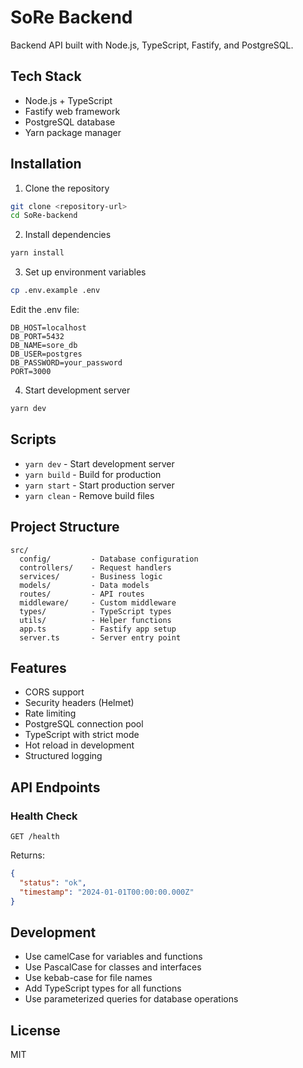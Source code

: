 # SoRe Backend

Backend API built with Node.js, TypeScript, Fastify, and PostgreSQL.

## Tech Stack

- Node.js + TypeScript
- Fastify web framework
- PostgreSQL database
- Yarn package manager

## Installation

1. Clone the repository
```bash
git clone <repository-url>
cd SoRe-backend
```

2. Install dependencies
```bash
yarn install
```

3. Set up environment variables
```bash
cp .env.example .env
```

Edit the .env file:
```env
DB_HOST=localhost
DB_PORT=5432
DB_NAME=sore_db
DB_USER=postgres
DB_PASSWORD=your_password
PORT=3000
```

4. Start development server
```bash
yarn dev
```

## Scripts

- `yarn dev` - Start development server
- `yarn build` - Build for production
- `yarn start` - Start production server
- `yarn clean` - Remove build files

## Project Structure

```
src/
  config/         - Database configuration
  controllers/    - Request handlers
  services/       - Business logic
  models/         - Data models
  routes/         - API routes
  middleware/     - Custom middleware
  types/          - TypeScript types
  utils/          - Helper functions
  app.ts          - Fastify app setup
  server.ts       - Server entry point
```

## Features

- CORS support
- Security headers (Helmet)
- Rate limiting
- PostgreSQL connection pool
- TypeScript with strict mode
- Hot reload in development
- Structured logging

## API Endpoints

### Health Check
```
GET /health
```

Returns:
```json
{
  "status": "ok",
  "timestamp": "2024-01-01T00:00:00.000Z"
}
```


## Development

- Use camelCase for variables and functions
- Use PascalCase for classes and interfaces
- Use kebab-case for file names
- Add TypeScript types for all functions
- Use parameterized queries for database operations

## License

MIT